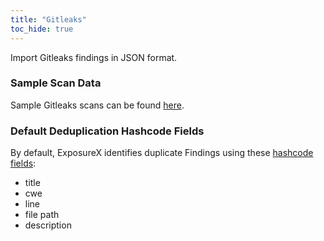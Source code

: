 ```yaml
---
title: "Gitleaks"
toc_hide: true
---
```

Import Gitleaks findings in JSON format.

### Sample Scan Data
Sample Gitleaks scans can be found [here](https://github.com/ExposureX/django-ExposureX/tree/master/unittests/scans/gitleaks).

### Default Deduplication Hashcode Fields
By default, ExposureX identifies duplicate Findings using these [hashcode fields](https://docs.exposurex.com/en/working_with_findings/finding_deduplication/about_deduplication/):

- title
- cwe
- line
- file path
- description
